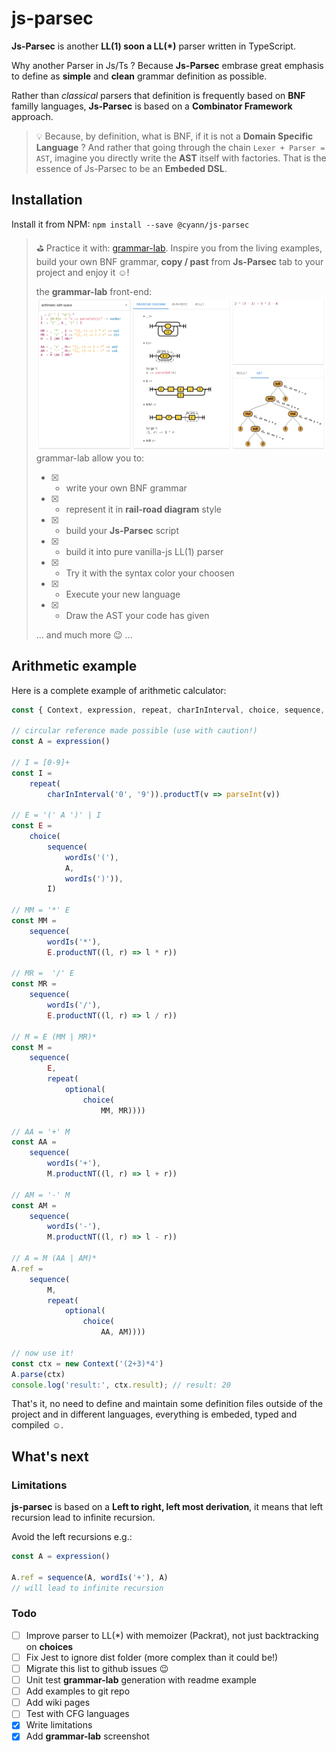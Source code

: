 # js-parsec 

**Js-Parsec** is another **LL(1) soon a LL(*)** parser written in TypeScript.

Why another Parser in Js/Ts ? Because **Js-Parsec** embrase great emphasis to define as **simple** and **clean** grammar definition as possible.

Rather than *classical* parsers that definition is frequently based on **BNF** familly languages, **Js-Parsec** is based on a **Combinator Framework** approach.


> :bulb: Because, by definition, what is BNF, if it is not a **Domain Specific Language** ? And rather that going through the chain ```Lexer + Parser = AST```, imagine you directly write the **AST** itself with factories.
That is the essence of Js-Parsec to be an **Embeded DSL**.

## Installation

Install it from NPM: `npm install --save @cyann/js-parsec`

> :golf: Practice it with: [grammar-lab](http://grammar.kids-lab.io). Inspire you from the living examples, build your own BNF grammar, **copy / past** from **Js-Parsec** tab to your project and enjoy it :relaxed:!
>
> the **grammar-lab** front-end:
> [![grammar-lab](/res/img/grammar-lab.png?raw=true "grammar-lab")](http://grammar.kids-lab.io)
> grammar-lab allow you to:
> - [X] - write your own BNF grammar
> - [X] - represent it in **rail-road diagram** style
> - [X] - build your **Js-Parsec** script
> - [X] - build it into pure vanilla-js LL(1) parser
> - [X] - Try it with the syntax color your choosen
> - [X] - Execute your new language
> - [X] - Draw the AST your code has given
>
> ... and much more :wink: ...

## Arithmetic example

Here is a complete example of arithmetic calculator:
``` js
const { Context, expression, repeat, charInInterval, choice, sequence, wordIs, optional } = require('@cyann/js-parsec')

// circular reference made possible (use with caution!)
const A = expression()

// I = [0-9]+
const I =
    repeat(
        charInInterval('0', '9')).productT(v => parseInt(v))

// E = '(' A ')' | I
const E =
    choice(
        sequence(
            wordIs('('),
            A,
            wordIs(')')),
        I)

// MM = '*' E
const MM =
    sequence(
        wordIs('*'),
        E.productNT((l, r) => l * r))

// MR =  '/' E
const MR =
    sequence(
        wordIs('/'),
        E.productNT((l, r) => l / r))

// M = E (MM | MR)*
const M =
    sequence(
        E,
        repeat(
            optional(
                choice(
                    MM, MR))))

// AA = '+' M
const AA =
    sequence(
        wordIs('+'),
        M.productNT((l, r) => l + r))

// AM = '-' M
const AM =
    sequence(
        wordIs('-'),
        M.productNT((l, r) => l - r))

// A = M (AA | AM)*
A.ref =
    sequence(
        M,
        repeat(
            optional(
                choice(
                    AA, AM))))

// now use it!
const ctx = new Context('(2+3)*4')
A.parse(ctx)
console.log('result:', ctx.result); // result: 20
```
That's it, no need to define and maintain some definition files outside of the project and in different languages, everything is embeded, typed and compiled :relaxed:.

## What's next

### Limitations

**js-parsec** is based on a **Left to right, left most derivation**, it means that left recursion lead to infinite recursion.

Avoid the left recursions e.g.:
```js
const A = expression()

A.ref = sequence(A, wordIs('+'), A)
// will lead to infinite recursion
```


### Todo

- [ ] Improve parser to LL(*) with memoizer (Packrat), not just backtracking on **choices**
- [ ] Fix Jest to ignore dist folder (more complex than it could be!)
- [ ] Migrate this list to github issues :wink:
- [ ] Unit test **grammar-lab** generation with readme example
- [ ] Add examples to git repo
- [ ] Add wiki pages
- [ ] Test with CFG languages
- [X] Write limitations
- [X] Add **grammar-lab** screenshot